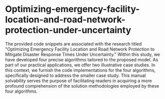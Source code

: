 # Optimizing-emergency-facility-location-and-road-network-protection-under-uncertainty
The provided code snippets are associated with the research titled "Optimizing Emergency Facility Location and Road Network Protection to Mitigate Disaster Response Times Under Uncertainty." Within this study, we have developed four precise algorithms tailored to the proposed model. As part of our practical applications, we offer two illustrative case studies. In this context, we furnish the code implementations for the four algorithms, specifically designed to address the smaller case study. This manual solvability serves the purpose of facilitating readers in acquiring a more profound comprehension of the solution methodologies employed by these four algorithms.
